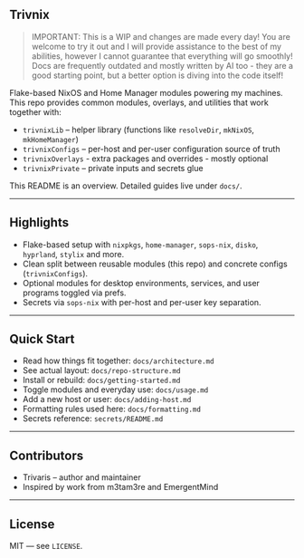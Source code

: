 ## Trivnix

> IMPORTANT: This is a WIP and changes are made every day!
> You are welcome to try it out and I will provide assistance to the best of my abilities, however I cannot guarantee that everything will go smoothly!
> Docs are frequently outdated and mostly written by AI too - they are a good starting point, but a better option is diving into the code itself!

Flake-based NixOS and Home Manager modules powering my machines. This repo provides common modules, overlays, and utilities that work together with:

- `trivnixLib` – helper library (functions like `resolveDir`, `mkNixOS`, `mkHomeManager`)
- `trivnixConfigs` – per-host and per-user configuration source of truth
- `trivnixOverlays` - extra packages and overrides - mostly optional
- `trivnixPrivate` – private inputs and secrets glue

This README is an overview. Detailed guides live under `docs/`.

---

## Highlights
- Flake-based setup with `nixpkgs`, `home-manager`, `sops-nix`, `disko`, `hyprland`, `stylix` and more.
- Clean split between reusable modules (this repo) and concrete configs (`trivnixConfigs`).
- Optional modules for desktop environments, services, and user programs toggled via prefs.
- Secrets via `sops-nix` with per-host and per-user key separation.

---

## Quick Start
- Read how things fit together: `docs/architecture.md`
- See actual layout: `docs/repo-structure.md`
- Install or rebuild: `docs/getting-started.md`
- Toggle modules and everyday use: `docs/usage.md`
- Add a new host or user: `docs/adding-host.md`
- Formatting rules used here: `docs/formatting.md`
- Secrets reference: `secrets/README.md`

---

## Contributors
- Trivaris – author and maintainer
- Inspired by work from m3tam3re and EmergentMind

---

## License
MIT — see `LICENSE`.
